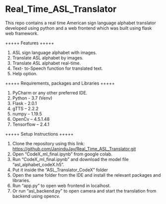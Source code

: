 # Real_Time_ASL_Translator
This repo contains a real time American sign language alphabet translator developed using python and a web frontend which was built using flask web framework. 

+++++ Features +++++ 
1.	ASL sign language alphabet with images.
2.	Translate ASL alphabet by images.
3.	Translate ASL alphabet real-time.
4.	Text- to-Speech function for translated text.
5.	Help option.

+++++ Requirements, packages and Libraries +++++ 
1.	PyCharm or any other preferred IDE.
2.	Python - 3.7 (Venv)
3.	Flask - 2.0.1
4.	gTTS – 2.2.2
5.	numpy – 1.19.5
6.	OpenCv – 4.5.1.48
7.	Tensorflow – 2.4.1

+++++ Setup Instructions +++++
1.	Clone the repository using this link: https://github.com/JaninduJay/Real_Time_ASL_Translator.git 
2.	Open “CodeX_ml_final.ipynb” from google colab.
3.	Run “CodeX_ml_final.ipynb” and download the model file “asl_alphabet_codeX.h5”.
4.	Put it inside the “ASL_Translator_CodeX” folder
5.	Open the same folder from the IDE and install the relevant packages and libraries.
6.	Run “app.py” to open web frontend in localhost.
7.	Or run “asl_backend.py” to open camera and start the translation from backend using opencv.

